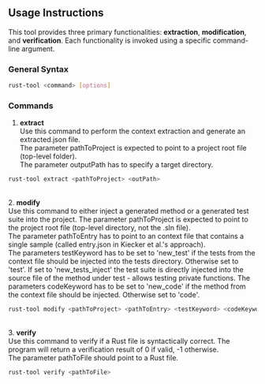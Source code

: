 ## Usage Instructions

This tool provides three primary functionalities: **extraction**, **modification**, and **verification**. Each functionality is invoked using a specific command-line argument.

### General Syntax
```bash
rust-tool <command> [options]
```

### Commands

1. **extract**  
Use this command to perform the context extraction and generate an extracted.json file.  
The parameter pathToProject is expected to point to a project root file (top-level folder).  
The parameter outputPath has to specify a target directory.
```bash
rust-tool extract <pathToProject> <outPath>
```
&nbsp;  
2. **modify**  
Use this command to either inject a generated method or a generated test suite into the project.
The parameter pathToProject is expected to point to the project root file (top-level directory, not the .sln file).  
The parameter pathToEntry has to point to an context file that contains a single sample (called entry.json in Kiecker et al.'s approach).  
The parameters testKeyword has to be set to 'new_test' if the tests from the context file should be injected into the tests directory. Otherwise set to 'test'. If set to 'new_tests_inject' the test suite is directly injected into the source file of the method under test - allows testing private functions.
The parameters codeKeyword has to be set to 'new_code' if the method from the context file should be injected. Otherwise set to 'code'.  
```bash
rust-tool modify <pathToProject> <pathToEntry> <testKeyword> <codeKeyword>
```
&nbsp;  
3. **verify**  
Use this command to verify if a Rust file is syntactically correct. The program will return a verification result of 0 if valid, -1 otherwise.  
The parameter pathToFile should point to a Rust file.
```bash
rust-tool verify <pathToFile>
```
